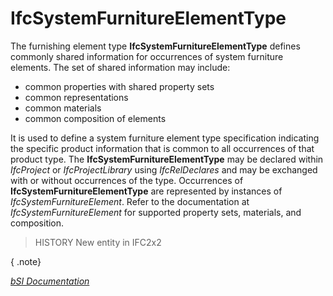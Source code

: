 IfcSystemFurnitureElementType
=============================
The furnishing element type **IfcSystemFurnitureElementType** defines commonly
shared information for occurrences of system furniture elements. The set of
shared information may include:  
  
* common properties with shared property sets  
* common representations  
* common materials  
* common composition of elements  
  
It is used to define a system furniture element type specification indicating
the specific product information that is common to all occurrences of that
product type. The **IfcSystemFurnitureElementType** may be declared within
_IfcProject_ or _IfcProjectLibrary_ using _IfcRelDeclares_ and may be
exchanged with or without occurrences of the type. Occurrences of
**IfcSystemFurnitureElementType** are represented by instances of
_IfcSystemFurnitureElement_. Refer to the documentation at
_IfcSystemFurnitureElement_ for supported property sets, materials, and
composition.  
  
> HISTORY  New entity in IFC2x2  
  
{ .note}  
>  
[ _bSI
Documentation_](https://standards.buildingsmart.org/IFC/DEV/IFC4_2/FINAL/HTML/schema/ifcsharedfacilitieselements/lexical/ifcsystemfurnitureelementtype.htm)


